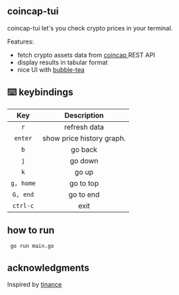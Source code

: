 ## coincap-tui
coincap-tui let's you check crypto prices in your terminal.

Features:
- fetch crypto assets data from [ coincap ](https://docs.coincap.ioA/) REST API
- display results in tabular format
- nice UI with [bubble-tea](https://github.com/charmbracelet/bubbletea)

## :keyboard: keybindings

|      Key      |                Description                |
| :-----------: | :---------------------------------------: |
|     `r`       |           refresh data                    |
|   `enter`     |           show price history graph.       |
|      `b`      |           go back                         |
|     `j`       |             go down                       |
|     `k`       |              go up                        |
| `g, home`     |         go to top                         |
| `G, end`      |        go to end                          |
| `ctrl-c`      |                exit                       |


## how to run

```sh
 go run main.go
```

## acknowledgments

Inspired by [tinance](https://github.com/Alcadramin/tinance)
